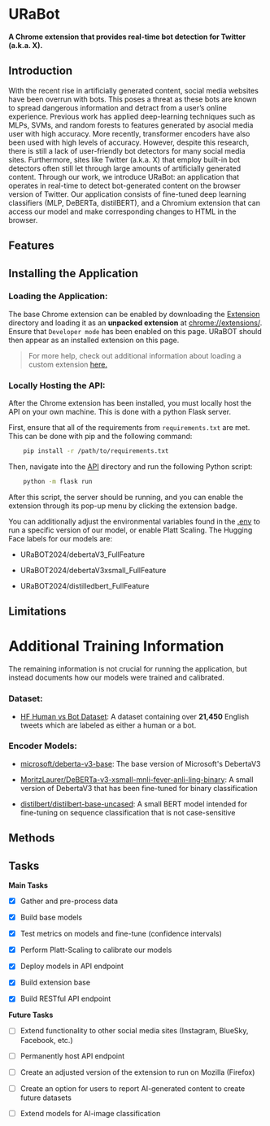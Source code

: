 # URaBot

**A Chrome extension that provides real-time bot detection for Twitter (a.k.a. X).**

## Introduction

With the recent rise in artificially generated content, social media websites have been overrun with bots. This poses
a threat as these bots are known to spread dangerous information and detract from a user’s online experience. Previous 
work has applied deep-learning techniques such as MLPs, SVMs, and random forests to features generated by asocial media 
user with high accuracy. More recently, transformer encoders have also been used with high levels of accuracy. However,
despite this research, there is still a lack of user-friendly bot detectors for many social media sites. Furthermore,
sites like Twitter (a.k.a. X) that employ built-in bot detectors often still let through large amounts
of artificially generated content. Through our work, we introduce URaBot: an application that operates in real-time
to detect bot-generated content on the browser version of Twitter. Our application consists of fine-tuned deep learning 
classifiers (MLP, DeBERTa, distilBERT), and a Chromium extension that can access our model and make corresponding changes to 
HTML in the browser.


## Features


## Installing the Application

### Loading the Application:
The base Chrome extension can be enabled by downloading the [Extension](Extension) directory and loading it as an **unpacked extension** at [<nobr>chrome://extensions/</nobr>](chrome://extensions/). Ensure that `Developer mode` has been enabled on this page. URaBOT should then appear as an installed extension on this page.

> For more help, check out additional information about loading a custom extension [here.](https://knowledge.workspace.google.com/kb/load-unpacked-extensions-000005962)


### Locally Hosting the API:

After the Chrome extension has been installed, you must locally host the API on your own machine. This is done with a python Flask server.

First, ensure that all of the requirements from `requirements.txt` are met. This can be done with pip and the following command:
```bash
    pip install -r /path/to/requirements.txt
```

Then, navigate into the [API](API) directory and run the following Python script:
```bash
    python -m flask run
```


After this script, the server should be running, and you can enable the extension through its pop-up menu by clicking the extension badge.

You can additionally adjust the environmental variables found in the [.env](API/.env) to run a specific version of our model, or enable Platt Scaling. The Hugging Face labels for our models are:

- URaBOT2024/debertaV3_FullFeature

- URaBOT2024/debertaV3xsmall_FullFeature

- URaBOT2024/distilledbert_FullFeature

## Limitations



# Additional Training Information

The remaining information is not crucial for running the application, but instead documents how our models were trained and calibrated.

### Dataset:

- [HF Human vs Bot Dataset](https://huggingface.co/datasets/airt-ml/twitter-human-bots): A dataset containing over **21,450** English tweets which are labeled as either a human or a bot.

### Encoder Models:

- [microsoft/deberta-v3-base](https://huggingface.co/microsoft/deberta-v3-base): The base version of Microsoft's DebertaV3

- [MoritzLaurer/DeBERTa-v3-xsmall-mnli-fever-anli-ling-binary](https://huggingface.co/MoritzLaurer/DeBERTa-v3-xsmall-mnli-fever-anli-ling-binary): A small version of DebertaV3 that has been fine-tuned for binary classification

- [distilbert/distilbert-base-uncased](https://huggingface.co/distilbert/distilbert-base-uncased): A small BERT model intended for fine-tuning on sequence classification that is not case-sensitive

## Methods

## Tasks
**Main Tasks**
- [x] Gather and pre-process data
- [x] Build base models
- [x] Test metrics on models and fine-tune (confidence intervals)
- [x] Perform Platt-Scaling to calibrate our models 
- [x] Deploy models in API endpoint
- [x] Build extension base
- [x] Build RESTful API endpoint


**Future Tasks**
- [ ] Extend functionality to other social media sites (Instagram, BlueSky, Facebook, etc.)
- [ ] Permanently host API endpoint
- [ ] Create an adjusted version of the extension to run on Mozilla (Firefox)
- [ ] Create an option for users to report AI-generated content to create future datasets
- [ ] Extend models for AI-image classification


